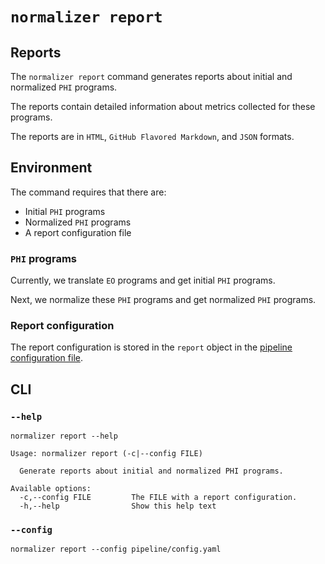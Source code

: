 # `normalizer report`

## Reports

The `normalizer report` command generates reports about initial and normalized `PHI` programs.

The reports contain detailed information about metrics collected for these programs.

The reports are in `HTML`, `GitHub Flavored Markdown`, and `JSON` formats.

## Environment

The command requires that there are:

- Initial `PHI` programs
- Normalized `PHI` programs
- A report configuration file

### `PHI` programs

Currently, we translate `EO` programs and get initial `PHI` programs.

Next, we normalize these `PHI` programs and get normalized `PHI` programs.

### Report configuration

The report configuration is stored in the `report` object in the [pipeline configuration file](../pipeline.md#pipeline-configuration).

## CLI

### `--help`

```$ as console
normalizer report --help
```

```console
Usage: normalizer report (-c|--config FILE)

  Generate reports about initial and normalized PHI programs.

Available options:
  -c,--config FILE         The FILE with a report configuration.
  -h,--help                Show this help text
```

### `--config`

```$ as console
normalizer report --config pipeline/config.yaml
```
